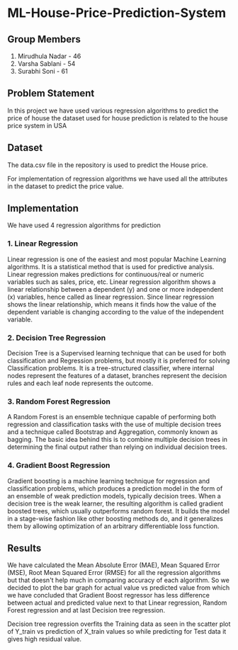 # ML-House-Price-Prediction-System

## Group Members 
1. Mirudhula Nadar - 46
2. Varsha Sablani - 54
3. Surabhi Soni - 61

## Problem Statement
In this project we have used various regression algorithms to predict the price of house the dataset used for house prediction is related to the house price system in USA

## Dataset 
<p>The data.csv file in the repository is used to predict the House price.</p>
<p>For implementation of regression algorithms we have used all the attributes in the dataset to predict the price value.</p>

## Implementation
We have used 4 regression algorithms for prediction

### 1. Linear Regression
Linear regression is one of the easiest and most popular Machine Learning algorithms. It is a statistical method that is used for predictive analysis. Linear regression makes predictions for continuous/real or numeric variables such as sales, price, etc. Linear regression algorithm shows a linear relationship between a dependent (y) and one or more independent (x) variables, hence called as linear regression. Since linear regression shows the linear relationship, which means it finds how the value of the dependent variable is changing according to the value of the independent variable.

### 2. Decision Tree Regression
Decision Tree is a Supervised learning technique that can be used for both classification and Regression problems, but mostly it is preferred for solving Classification problems. It is a tree-structured classifier, where internal nodes represent the features of a dataset, branches represent the decision rules and each leaf node represents the outcome. 

### 3. Random Forest Regression
A Random Forest is an ensemble technique capable of performing both regression and classification tasks with the use of multiple decision trees and a technique called Bootstrap and Aggregation, commonly known as bagging. The basic idea behind this is to combine multiple decision trees in determining the final output rather than relying on individual decision trees.


### 4. Gradient Boost Regression
Gradient boosting is a machine learning technique for regression and classification problems, which produces a prediction model in the form of an ensemble of weak prediction models, typically decision trees. When a decision tree is the weak learner, the resulting algorithm is called gradient boosted trees, which usually outperforms random forest. It builds the model in a stage-wise fashion like other boosting methods do, and it generalizes them by allowing optimization of an arbitrary differentiable loss function.

## Results
<p>We have calculated the Mean Absolute Error (MAE), Mean Squared Error (MSE), Root Mean Squared Error (RMSE) for all the regression algorithms but that doesn't help much in comparing accuracy of each algorithm. So we decided to plot the bar graph for actual value vs predicted value from which we have concluded that Gradient Boost regressor has less difference between actual and predicted value next to that Linear regression, Random Forest regression and at last Decision tree regression.</p> 
<p>Decision tree regression overfits the Training data as seen in the scatter plot of Y_train vs prediction of X_train values so while predicting for Test data it gives high residual value.</p>

